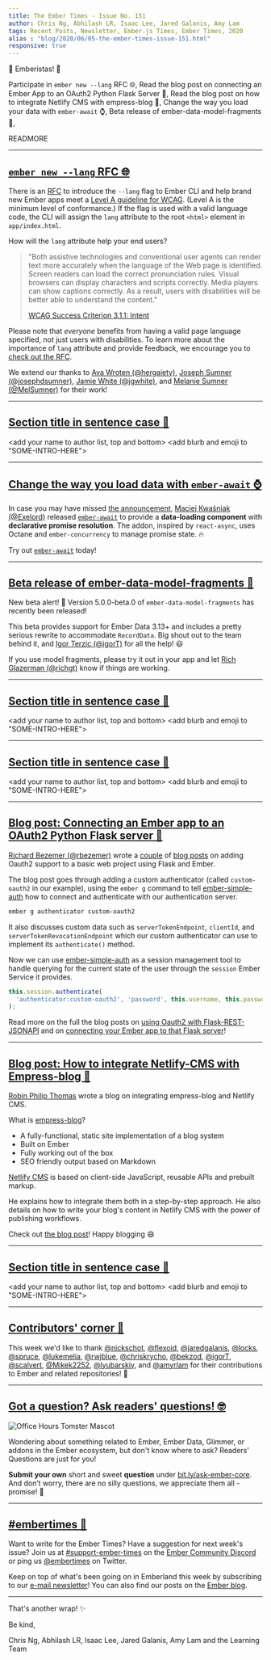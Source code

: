 ```yaml
---
title: The Ember Times - Issue No. 151
author: Chris Ng, Abhilash LR, Isaac Lee, Jared Galanis, Amy Lam
tags: Recent Posts, Newsletter, Ember.js Times, Ember Times, 2020
alias : "blog/2020/06/05-the-ember-times-issue-151.html"
responsive: true
---
```


👋 Emberistas! 🐹

Participate in `ember new --lang` RFC 🌐,
Read the blog post on connecting an Ember App to an OAuth2 Python Flask Server 🔐,
Read the blog post on how to integrate Netlify CMS with empress-blog 🚀,
Change the way you load your data with `ember-await` ⌚,
Beta release of ember-data-model-fragments 🚢,
 
READMORE

---

## [`ember new --lang` RFC 🌐](https://github.com/emberjs/rfcs/pull/635)

There is an [RFC](https://github.com/emberjs/rfcs/pull/635) to introduce the `--lang` flag to Ember CLI and help brand new Ember apps meet a [Level A guideline for WCAG](https://www.w3.org/WAI/WCAG21/Understanding/language-of-page.html). (Level A is the minimum level of conformance.) If the flag is used with a valid language code, the CLI will assign the `lang` attribute to the root `<html>` element in `app/index.html`.

How will the `lang` attribute help your end users?

> "Both assistive technologies and conventional user agents can render text more accurately when the language of the Web page is identified. Screen readers can load the correct pronunciation rules. Visual browsers can display characters and scripts correctly. Media players can show captions correctly. As a result, users with disabilities will be better able to understand the content."
>
> [WCAG Success Criterion 3.1.1: Intent](https://www.w3.org/WAI/WCAG21/Understanding/language-of-page.html#intent)

<!-- alex ignore just -->
Please note that <span style="font-style: italic;">everyone</span> benefits from having a valid page language specified, not just users with disabilities. To learn more about the importance of `lang` attribute and provide feedback, we encourage you to [check out the RFC](https://github.com/emberjs/rfcs/pull/635).

<!-- alex ignore White -->
We extend our thanks to [Ava Wroten (@hergaiety)](https://github.com/hergaiety), [Joseph Sumner (@josephdsumner)](https://github.com/josephdsumner), [Jamie White (@jgwhite)](http://github.com/jgwhite), and [Melanie Sumner (@MelSumner)](https://github.com/MelSumner) for their work!

---

## [Section title in sentence case 🐹](section-url)

<change section title emoji>
<consider adding some bold to your paragraph>
<please include link to external article/repo/etc in paragraph / body text, not just header title above>

<add your name to author list, top and bottom>
<add blurb and emoji to "SOME-INTRO-HERE">

---

## [Change the way you load data with `ember-await` ⌚](https://exelord.gitbook.io/ember-await/)

In case you may have missed [the announcement](https://twitter.com/TheExelord/status/1257674588256903177), [Maciej Kwaśniak (@Exelord)](https://github.com/Exelord) released [`ember-await`](https://exelord.gitbook.io/ember-await/) to provide a **data-loading component** with **declarative promise resolution**. The addon, inspired by `react-async`, uses Octane and `ember-concurrency` to manage promise state. 🔥

Try out [`ember-await`](https://exelord.gitbook.io/ember-await/) today!

---

## [Beta release of ember-data-model-fragments 🚢](https://github.com/lytics/ember-data-model-fragments/releases/tag/5.0.0-beta.0)

 New beta alert! 🚨 Version 5.0.0-beta.0 of `ember-data-model-fragments` has recently been released!  
 
This beta provides support for Ember Data 3.13+ and includes a pretty serious rewrite to accommodate `RecordData`. Big shout out to the team behind it, and [Igor Terzic
(@igorT)](https://github.com/igorT) for all the help! 😃

If you use model fragments, please try it out in your app and let [Rich Glazerman (@richgt)](https://github.com/richgt) know if things are working. 

---

## [Section title in sentence case 🐹](section-url)

<change section title emoji>
<consider adding some bold to your paragraph>
<please include link to external article/repo/etc in paragraph / body text, not just header title above>

<add your name to author list, top and bottom>
<add blurb and emoji to "SOME-INTRO-HERE">

---

## [Section title in sentence case 🐹](section-url)

<change section title emoji>
<consider adding some bold to your paragraph>
<please include link to external article/repo/etc in paragraph / body text, not just header title above>

<add your name to author list, top and bottom>
<add blurb and emoji to "SOME-INTRO-HERE">

---

## [Blog post: Connecting an Ember app to an OAuth2 Python Flask server 🔐](https://blog.softwarebyrichard.com/2020/05/26/connecting-an-ember-app-to-oauth2-python-flask-server/)

[Richard Bezemer (@rbezemer)](https://github.com/rbezemer) wrote a [couple](https://blog.softwarebyrichard.com/2020/05/19/using-oauth2-with-flask-rest-jsonapi/) of [blog posts](https://blog.softwarebyrichard.com/2020/05/26/connecting-an-ember-app-to-oauth2-python-flask-server/) on adding Oauth2 support to a basic web project using Flask and Ember.

The blog post goes through adding a custom authenticator (called `custom-oauth2` in our example), using the `ember g` command to tell [ember-simple-auth](https://ember-simple-auth.com/) how to connect and authenticate with our authentication server.

```sh
ember g authenticator custom-oauth2
```

It also discusses custom data such as `serverTokenEndpoint`, `clientId`, and `serverTokenRevocationEndpoint` which our custom authenticator can use to implement its `authenticate()` method.

Now we can use [ember-simple-auth](https://ember-simple-auth.com/) as a session management tool to handle querying for the current state of the user through the `session` Ember Service it provides.

```js
this.session.authenticate(
  'authenticator:custom-oauth2', 'password', this.username, this.password
);
```

Read more on the full the blog posts on [using Oauth2 with Flask-REST-JSONAPI](https://blog.softwarebyrichard.com/2020/05/19/using-oauth2-with-flask-rest-jsonapi/) and on [connecting your Ember app to that Flask server](https://blog.softwarebyrichard.com/2020/05/26/connecting-an-ember-app-to-oauth2-python-flask-server/)!

---

## [Blog post: How to integrate Netlify-CMS with Empress-blog 🚀](https://www.mylittletechlife.com/integrate-netlify-cms-with-empress-blog)

[Robin Philip Thomas](https://github.com/MalayaliRobz) wrote a blog on integrating empress-blog and Netlify CMS.

What is [empress-blog](https://github.com/empress/empress-blog)?

- A fully-functional, static site implementation of a blog system
- Built on Ember
- Fully working out of the box
- SEO friendly output based on Markdown

[Netlify CMS](https://www.netlifycms.org/) is based on client-side JavaScript, reusable APIs and prebuilt markup.

He explains how to integrate them both in a step-by-step approach. He also details on how to write your blog's content in Netlify CMS with the power of publishing workflows.

Check out [the blog post](https://www.mylittletechlife.com/integrate-netlify-cms-with-empress-blog)! Happy blogging 😄

---

## [Section title in sentence case 🐹](section-url)

<change section title emoji>
<consider adding some bold to your paragraph>
<please include link to external article/repo/etc in paragraph / body text, not just header title above>

<add your name to author list, top and bottom>
<add blurb and emoji to "SOME-INTRO-HERE">

---

## [Contributors' corner 👏](https://guides.emberjs.com/release/contributing/repositories/)

<p>This week we'd like to thank <a href="https://github.com/nickschot" target="gh-user">@nickschot</a>, <a href="https://github.com/flexoid" target="gh-user">@flexoid</a>, <a href="https://github.com/jaredgalanis" target="gh-user">@jaredgalanis</a>, <a href="https://github.com/locks" target="gh-user">@locks</a>, <a href="https://github.com/spruce" target="gh-user">@spruce</a>, <a href="https://github.com/lukemelia" target="gh-user">@lukemelia</a>, <a href="https://github.com/rwjblue" target="gh-user">@rwjblue</a>, <a href="https://github.com/chriskrycho" target="gh-user">@chriskrycho</a>, <a href="https://github.com/bekzod" target="gh-user">@bekzod</a>, <a href="https://github.com/igorT" target="gh-user">@igorT</a>, <a href="https://github.com/scalvert" target="gh-user">@scalvert</a>, <a href="https://github.com/Mikek2252" target="gh-user">@Mikek2252</a>, <a href="https://github.com/lyubarskiy" target="gh-user">@lyubarskiy</a>, and <a href="https://github.com/amyrlam" target="gh-user">@amyrlam</a> for their contributions to Ember and related repositories! 💖</p>

---

## [Got a question? Ask readers' questions! 🤓](https://docs.google.com/forms/d/e/1FAIpQLScqu7Lw_9cIkRtAiXKitgkAo4xX_pV1pdCfMJgIr6Py1V-9Og/viewform)

<div class="blog-row">
  <img class="float-right small transparent padded" alt="Office Hours Tomster Mascot" title="Readers' Questions" src="/images/tomsters/officehours.png" />

  <p>Wondering about something related to Ember, Ember Data, Glimmer, or addons in the Ember ecosystem, but don't know where to ask? Readers’ Questions are just for you!</p>

  <p><strong>Submit your own</strong> short and sweet <strong>question</strong> under <a href="https://bit.ly/ask-ember-core" target="rq">bit.ly/ask-ember-core</a>. And don’t worry, there are no silly questions, we appreciate them all - promise! 🤞</p>
</div>

---

## [#embertimes 📰](https://blog.emberjs.com/tags/newsletter.html)

Want to write for the Ember Times? Have a suggestion for next week's issue? Join us at [#support-ember-times](https://discordapp.com/channels/480462759797063690/485450546887786506) on the [Ember Community Discord](https://discordapp.com/invite/zT3asNS) or ping us [@embertimes](https://twitter.com/embertimes) on Twitter.

Keep on top of what's been going on in Emberland this week by subscribing to our [e-mail newsletter](https://the-emberjs-times.ongoodbits.com/)! You can also find our posts on the [Ember blog](https://emberjs.com/blog/tags/newsletter.html).

---

That's another wrap! ✨

Be kind,

Chris Ng, Abhilash LR, Isaac Lee, Jared Galanis, Amy Lam and the Learning Team
